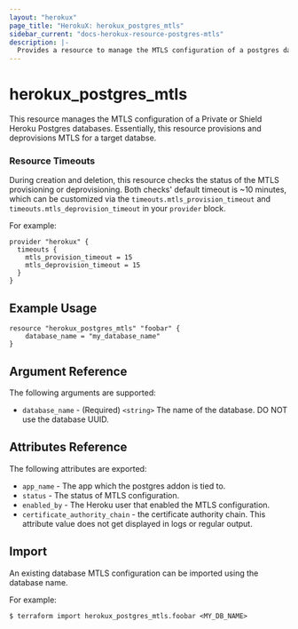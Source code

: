 ```yaml
---
layout: "herokux"
page_title: "HerokuX: herokux_postgres_mtls"
sidebar_current: "docs-herokux-resource-postgres-mtls"
description: |-
  Provides a resource to manage the MTLS configuration of a postgres database
---
```


# herokux\_postgres\_mtls

This resource manages the MTLS configuration of a Private or Shield Heroku Postgres databases.
Essentially, this resource provisions and deprovisions MTLS for a target databse.

### Resource Timeouts
During creation and deletion, this resource checks the status of the MTLS provisioning or deprovisioning.
Both checks' default timeout is ~10 minutes, which can be customized
via the `timeouts.mtls_provision_timeout` and `timeouts.mtls_deprovision_timeout` in your `provider` block.

For example:
```hcl-terraform
provider "herokux" {
  timeouts {
    mtls_provision_timeout = 15
    mtls_deprovision_timeout = 15
  }
}
```

## Example Usage

```hcl-terraform
resource "herokux_postgres_mtls" "foobar" {
	database_name = "my_database_name"
}
```

## Argument Reference

The following arguments are supported:

* `database_name` - (Required) `<string>` The name of the database. DO NOT use the database UUID.

## Attributes Reference

The following attributes are exported:

* `app_name` - The app which the postgres addon is tied to.
* `status` - The status of MTLS configuration.
* `enabled_by` - The Heroku user that enabled the MTLS configuration.
* `certificate_authority_chain` - the certificate authority chain. This attribute value does not get displayed in
logs or regular output.

## Import

An existing database MTLS configuration can be imported using the database name.

For example:
```shell script
$ terraform import herokux_postgres_mtls.foobar <MY_DB_NAME>
```